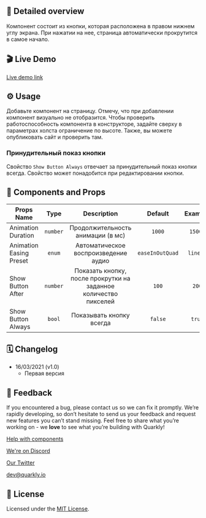 ## 📖 Detailed overview

Компонент состоит из кнопки, которая расположена в правом нижнем углу экрана. При нажатии на нее, страница автоматически прокрутится в самое начало.

## 🎬 Live Demo

[Live demo link](https://quarkly-ui-components.netlify.app/backtotop/)

## ⚙️ Usage

Добавьте компонент на страницу. Отмечу, что при добавлении компонент визуально не отобразится. Чтобы проверить работоспособность компонента в конструкторе, задайте сверху в параметрах холста ограничение по высоте. Также, вы можете опубликовать сайт и проверить там.

### Принудительный показ кнопки

Свойство `Show Button Always` отвечает за принудительный показ кнопки всегда. Свойство может понадобится при редактировании кнопки.

## 🧩 Components and Props

| Props Name              |   Type    |                           Description                            |     Default     | Example  |
| ----------------------- | :-------: | :--------------------------------------------------------------: | :-------------: | :------: |
| Animation Duration      | `number ` |                Продолжительность анимации (в мс)                 |     `1000`      | `15000`  |
| Animation Easing Preset |  `enum`   |               Автоматическое воспроизведение аудио               | `easeInOutQuad` | `linear` |
| Show Button After       | `number`  | Показать кнопку, после прокрутки на заданное количество пикселей |      `100`      |  `200`   |
| Show Button Always      |  `bool`   |                     Показывать кнопку всегда                     |     `false`     |  `true`  |

## 🗓 Changelog

- 16/03/2021 (v1.0)
  - Первая версия

## 📮 Feedback

If you encountered a bug, please contact us so we can fix it promptly. We’re rapidly developing, so don’t hesitate to send us your feedback and request new features you can’t stand missing. Feel free to share what you’re working on - we **love** to see what you’re building with Quarkly!

[Help with components](https://feedback.quarkly.io/communities/1-quarkly-forum/categories/7-components/topics)

[We're on Discord](https://discord.gg/f9KhSMGX)

[Our Twitter](https://twitter.com/quarklyapp)

[dev@quarkly.io](mailto:dev@quarkly.io)

## 📝 License

Licensed under the [MIT License](./LICENSE).
